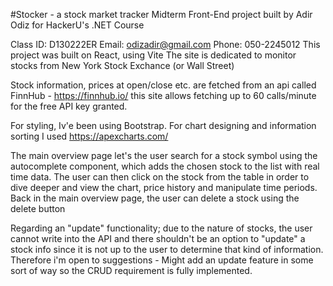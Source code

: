 #Stocker - a stock market tracker
Midterm Front-End project built by Adir Odiz for HackerU's .NET Course

Class ID: D130222ER
Email: odizadir@gmail.com
Phone: 050-2245012
This project was built on React, using Vite
The site is dedicated to monitor stocks from New York Stock Exchance (or Wall Street)

Stock information, prices at open/close etc. are fetched from an api called FinnHub - https://finnhub.io/
this site allows fetching up to 60 calls/minute for the free API key granted.

For styling, Iv'e been using Bootstrap.
For chart designing and information sorting I used https://apexcharts.com/ 

The main overview page let's the user search for a stock symbol using the autocomplete component, which adds the chosen stock to the list with real time data. The user can then click on the stock from the table in order to dive deeper and view the chart, price history and manipulate time periods.
Back in the main overview page, the user can delete a stock using the delete button

Regarding an "update" functionality; due to the nature of stocks, the user cannot write into the API and there shouldn't be an option to "update" a stock info since it is not up to the user to determine that kind of information. Therefore i'm open to suggestions - Might add an update feature in some sort of way so the CRUD requirement is fully implemented.
